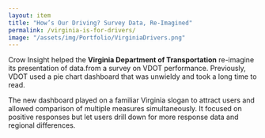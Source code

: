 ```yaml
---
layout: item
title: "How’s Our Driving? Survey Data, Re-Imagined"
permalink: /virginia-is-for-drivers/
image: "/assets/img/Portfolio/VirginiaDrivers.png"
---
```

Crow Insight helped the **Virginia Department of Transportation** re-imagine its presentation of data.from a survey on VDOT performance. Previously, VDOT used a pie chart dashboard that was unwieldy and took a long time to read.

The new dashboard played on a familiar Virginia slogan to attract users and allowed comparison of multiple measures simultaneously. It focused on positive responses but let users drill down for more response data and regional differences.
